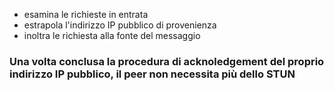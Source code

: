 - esamina le richieste in entrata
- estrapola l'indirizzo IP pubblico di provenienza
- inoltra le richiesta alla fonte del messaggio

### Una volta conclusa la procedura di acknoledgement del proprio indirizzo IP pubblico, il peer non necessita più dello STUN